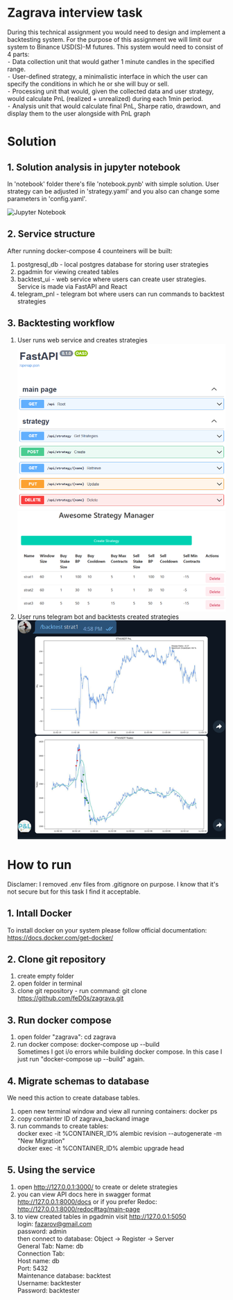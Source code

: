 # Zagrava interview task
During this technical assignment you would need to design and implement a backtesting system. For the purpose of this assignment we will limit our system to Binance USD(S)-M futures. This system would need to consist of 4 parts:<br/>
 ⁃ Data collection unit that would gather 1 minute candles in the specified range.<br/>
 ⁃ User-defined strategy, a minimalistic interface in which the user can specify the conditions in which he or she will buy or sell.<br/>
 ⁃ Processing unit that would, given the collected data and user strategy, would calculate PnL (realized + unrealized) during each 1min period.<br/>
 ⁃ Analysis unit that would calculate final PnL, Sharpe ratio, drawdown, and display them to the user alongside with PnL graph<br/>
 
 # Solution

## 1. Solution analysis in jupyter notebook

In 'notebook' folder there's file 'notebook.pynb' with simple solution. User strategy can be adjusted in 'strategy.yaml' and you also can change some parameters in 'config.yaml'.

![Jupyter Notebook](https://github.com/feD0s/zagrava/blob/main/notebook/notebook.ipynb)

## 2. Service structure

After running docker-compose 4 counteiners will be built:<br/>
1) postgresql_db - local postgres database for storing user strategies</br>
2) pgadmin for viewing created tables</br>
3) backtest_ui - web service where users can create user strategies. Service is made via FastAPI and React</br>
4) telegram_pnl - telegram bot where users can run commands to backtest strategies

## 3. Backtesting workflow

1) User runs web service and creates strategies</br>
   ![fastAPI Swagger UI](https://github.com/feD0s/zagrava/blob/main/fastapi.png?raw=true)
   ![React UI](https://github.com/feD0s/zagrava/blob/main/React%20UI.png?raw=true)
3) User runs telegram bot and backtests created strategies 
   ![telegram UI](https://github.com/feD0s/zagrava/blob/main/telegram%20UI.png?raw=true)

# How to run
Disclamer: I removed .env files from .gitignore on purpose. I know that it's not secure but for this task I find it acceptable.
## 1. Intall Docker
To install docker on your system please follow official documentation:</br>
https://docs.docker.com/get-docker/
## 2. Clone git repository
1) create empty folder</br>
2) open folder in terminal</br>
3) clone git repository - run command: git clone https://github.com/feD0s/zagrava.git
## 3. Run docker compose
1) open folder "zagrava": cd zagrava</br>
2) run docker compose: docker-compose up --build</br>
Sometimes I got i/o errors while building docker compose. In this case I just run "docker-compose up --build" again.
## 4. Migrate schemas to database
We need this action to create database tables.</br>
1) open new terminal window and view all running containers: docker ps</br>
2) copy containter ID of zagrava_backand image</br>
3) run commands to create tables:</br>
docker exec -it %CONTAINER_ID% alembic revision --autogenerate -m "New Migration"</br>
docker exec -it %CONTAINER_ID% alembic upgrade head</br>
## 5. Using the service
1) open http://127.0.0.1:3000/ to create or delete strategies</br>
2) you can view API docs here in swagger format http://127.0.0.1:8000/docs or if you prefer Redoc: http://127.0.0.1:8000/redoc#tag/main-page</br>
3) to view created tables in pgadmin visit http://127.0.0.1:5050</br>
login: fazarov@gmail.com</br>
password: admin</br>
then connect to database: Object -> Register -> Server</br>
General Tab: Name: db</br>
Connection Tab: </br>
Host name: db</br>
Port: 5432</br>
Maintenance database: backtest</br>
Username: backtester</br>
Password: backtester</br>
